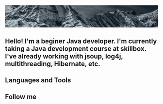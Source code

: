 [![Header](https://github.com/boreman-code/boreman-code/blob/main/assets/Mounts.jpg)](https://github.com/boreman-code)

## Hello! I'm a beginer Java developer. I'm currently taking a Java development course at skillbox. I've already working with jsoup, log4j, multithreading, Hibernate, etc.

## Languages and Tools

## Follow me